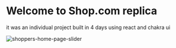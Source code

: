 # Welcome to Shop.com replica
it was an individual project built in 4 days using react and chakra ui

![shoppers-home-page-slider](https://user-images.githubusercontent.com/110034571/210764694-421f6a55-aaf0-405d-8565-be4f97f4336b.PNG)
